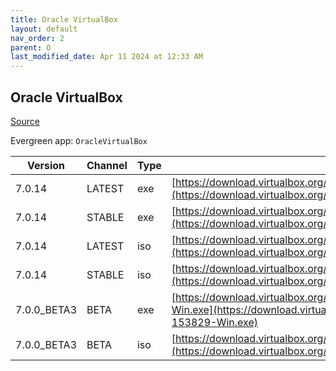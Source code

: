 ```yaml
---
title: Oracle VirtualBox
layout: default
nav_order: 2
parent: O
last_modified_date: Apr 11 2024 at 12:33 AM
---
```


## Oracle VirtualBox

[Source](https://www.virtualbox.org/)

Evergreen app: `OracleVirtualBox`

| Version     | Channel | Type | URI                                                                                                                                                                                          |
| ----------- | ------- | ---- | -------------------------------------------------------------------------------------------------------------------------------------------------------------------------------------------- |
| 7.0.14      | LATEST  | exe  | [https://download.virtualbox.org/virtualbox/7.0.14/VirtualBox-7.0.14-161095-Win.exe](https://download.virtualbox.org/virtualbox/7.0.14/VirtualBox-7.0.14-161095-Win.exe)                     |
| 7.0.14      | STABLE  | exe  | [https://download.virtualbox.org/virtualbox/7.0.14/VirtualBox-7.0.14-161095-Win.exe](https://download.virtualbox.org/virtualbox/7.0.14/VirtualBox-7.0.14-161095-Win.exe)                     |
| 7.0.14      | LATEST  | iso  | [https://download.virtualbox.org/virtualbox/7.0.14/VBoxGuestAdditions_7.0.14.iso](https://download.virtualbox.org/virtualbox/7.0.14/VBoxGuestAdditions_7.0.14.iso)                           |
| 7.0.14      | STABLE  | iso  | [https://download.virtualbox.org/virtualbox/7.0.14/VBoxGuestAdditions_7.0.14.iso](https://download.virtualbox.org/virtualbox/7.0.14/VBoxGuestAdditions_7.0.14.iso)                           |
| 7.0.0_BETA3 | BETA    | exe  | [https://download.virtualbox.org/virtualbox/7.0.0_BETA3/VirtualBox-7.0.0_BETA3-153829-Win.exe](https://download.virtualbox.org/virtualbox/7.0.0_BETA3/VirtualBox-7.0.0_BETA3-153829-Win.exe) |
| 7.0.0_BETA3 | BETA    | iso  | [https://download.virtualbox.org/virtualbox/7.0.0_BETA3/VBoxGuestAdditions_7.0.0_BETA3.iso](https://download.virtualbox.org/virtualbox/7.0.0_BETA3/VBoxGuestAdditions_7.0.0_BETA3.iso)       |
